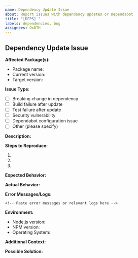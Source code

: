 ```yaml
---
name: Dependency Update Issue
about: Report issues with dependency updates or Dependabot
title: "[DEPS] "
labels: dependencies, bug
assignees: OxDTH
---
```


## Dependency Update Issue

**Affected Package(s):**

- Package name:
- Current version:
- Target version:

**Issue Type:**

- [ ] Breaking change in dependency
- [ ] Build failure after update
- [ ] Test failure after update
- [ ] Security vulnerability
- [ ] Dependabot configuration issue
- [ ] Other (please specify)

**Description:**

<!-- Provide a clear description of the issue -->

**Steps to Reproduce:**

1.
2.
3.

**Expected Behavior:**

<!-- What should happen -->

**Actual Behavior:**

<!-- What actually happens -->

**Error Messages/Logs:**

```
<!-- Paste error messages or relevant logs here -->
```

**Environment:**

- Node.js version:
- NPM version:
- Operating System:

**Additional Context:**

<!-- Any other relevant information -->

**Possible Solution:**

<!-- If you have ideas on how to fix the issue -->
